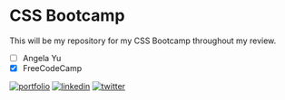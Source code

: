 # CSS Bootcamp

This will be my repository for my CSS Bootcamp throughout my review.

- [ ] Angela Yu
- [x] FreeCodeCamp

[![portfolio](https://img.shields.io/badge/my_portfolio-000?style=for-the-badge&logo=ko-fi&logoColor=white)](https://hindtag.github.io/css_bootcamp/CSS-my-site/)
[![linkedin](https://img.shields.io/badge/linkedin-0A66C2?style=for-the-badge&logo=linkedin&logoColor=white)](https://www.linkedin.com/)
[![twitter](https://img.shields.io/badge/twitter-1DA1F2?style=for-the-badge&logo=twitter&logoColor=white)](https://twitter.com/)
